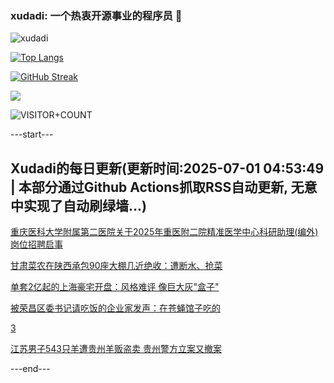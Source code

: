 ### xudadi: 一个热衷开源事业的程序员 👋

![xudadi](https://github-readme-stats-git-masterorgs-github-readme-stats-team.vercel.app/api?username=xudadi)

[![Top Langs](https://github-readme-stats.vercel.app/api/top-langs/?username=xudadi)](https://github.com/anuraghazra/github-readme-stats)

[![GitHub Streak](https://streak-stats.demolab.com?user=xudadi&locale=zh_Hans)](https://git.io/streak-stats)

![](https://raw.githubusercontent.com/xudadi/xudadi/main/assets/github-contribution-grid-snake.svg)

![VISITOR+COUNT](https://komarev.com/ghpvc/?username=xudadi&label=VISITOR+COUNT)


---start---

## Xudadi的每日更新(更新时间:2025-07-01 04:53:49 | 本部分通过Github Actions抓取RSS自动更新, 无意中实现了自动刷绿墙...)

[重庆医科大学附属第二医院关于2025年重医附二院精准医学中心科研助理(编外)岗位招聘启事](https://www.gongkaoleida.com/article/2482287)

[甘肃菜农在陕西承包90座大棚几近绝收：遭断水、抢菜](https://m.163.com/news/article/K3AI9NIA00019B3E.html)

[单套2亿起的上海豪宅开盘：风格难评 像巨大灰"盒子"](https://m.163.com/news/article/K3B9S5U20001899O.html)

[被荣昌区委书记请吃饭的企业家发声：在苍蝇馆子吃的](https://m.163.com/news/article/K3B9IBEN051492T3.html)

[3](https://m.163.com/touch/news/sub/domestic)

[江苏男子543只羊遭贵州羊贩盗卖 贵州警方立案又撤案](https://m.163.com/news/article/K3ATD6C8053469LG.html)

---end---
